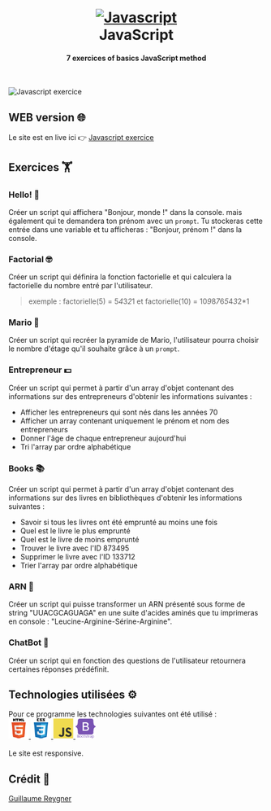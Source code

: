 
<h1 align="center">
  <br>
  <a href="https://www.javascript.com/"><img src="https://upload.wikimedia.org/wikipedia/commons/thumb/9/99/Unofficial_JavaScript_logo_2.svg/640px-Unofficial_JavaScript_logo_2.svg.png" alt="Javascript" width="200"></a>
  <br>
JavaScript  <br>
</h1>
<h4 align="center">7 exercices of basics JavaScript method</h4>
<br>

![Javascript exercice](https://i.imgur.com/JzuQPt8.png)

## WEB version 🌐

Le site est en live ici 👉 [Javascript exercice](https://guillaume-rygn.github.io/Javascript-Exercices/)

## Exercices 🏋️

### Hello! 👋

Créer un script qui affichera "Bonjour, monde !" dans la console. mais également qui te demandera ton prénom avec un `prompt`. Tu stockeras cette entrée dans une variable et tu afficheras : "Bonjour, prénom !" dans la console. 

### Factorial 🤓

Créer un script qui définira la fonction factorielle et qui calculera la factorielle du nombre entré par l'utilisateur. 
>exemple : factorielle(5) = 5*4*3*2*1 et factorielle(10) = 10*9*8*7*6*5*4*3*2*1

### Mario 🚩

Créer un script qui recréer la pyramide de Mario, l'utilisateur pourra choisir le nombre d'étage qu'il souhaite grâce à un `prompt`.

### Entrepreneur 💵

Créer un script qui permet à partir d'un array d'objet contenant des informations sur des entrepreneurs d'obtenir les informations suivantes : 
- Afficher les entrepreneurs qui sont nés dans les années 70
- Afficher un array contenant uniquement le prénom et nom des entrepreneurs
- Donner l'âge de chaque entrepreneur aujourd'hui
- Tri l'array par ordre alphabétique

### Books 📚

Créer un script qui permet à partir d'un array d'objet contenant des informations sur des livres en bibliothèques d'obtenir les informations suivantes : 
- Savoir si tous les livres ont été emprunté au moins une fois
- Quel est le livre le plus emprunté
- Quel est le livre de moins emprunté
- Trouver le livre avec l'ID 873495
- Supprimer le livre avec l'ID 133712
- Trier l'array par ordre alphabétique

### ARN 🧬

Créer un script qui puisse transformer un ARN présenté sous forme de string "UUACGCAGUAGA" en une suite d'acides aminés que tu imprimeras en console : "Leucine-Arginine-Sérine-Arginine".

### ChatBot 🤖 

Créer un script qui en fonction des questions de l'utilisateur retournera certaines réponses prédéfinit.

## Technologies utilisées ⚙️

<p align="left">Pour ce programme les technologies suivantes ont été utilisé : <br>
<a href="https://www.w3.org/html/" target="_blank" rel="noreferrer"> <img src="https://raw.githubusercontent.com/devicons/devicon/master/icons/html5/html5-original-wordmark.svg" alt="html5" width="40" height="40"/> </a>
<a href="https://www.w3schools.com/css/" target="_blank" rel="noreferrer"> <img src="https://raw.githubusercontent.com/devicons/devicon/master/icons/css3/css3-original-wordmark.svg" alt="css3" width="40" height="40"/> </a>
<a href="https://developer.mozilla.org/en-US/docs/Web/JavaScript" target="_blank" rel="noreferrer"> <img src="https://raw.githubusercontent.com/devicons/devicon/master/icons/javascript/javascript-original.svg" alt="javascript" width="40" height="40"/> </a>
<a href="https://getbootstrap.com" target="_blank" rel="noreferrer"> <img src="https://raw.githubusercontent.com/devicons/devicon/master/icons/bootstrap/bootstrap-plain-wordmark.svg" alt="bootstrap" width="40" height="40"/> </a>
<br>
<br>
Le site est responsive.</p>

## Crédit 🔗
[Guillaume Reygner](https://github.com/guillaume-rygn)

